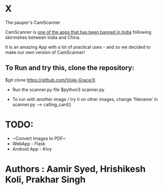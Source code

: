# X
The pauper's CamScanner

CamScanner is [one of the apps that has been banned in India](https://economictimes.indiatimes.com/tech/software/india-bans-59-chinese-apps-including-tiktok-helo-wechat/articleshow/76694814.cms) following skirmishes between India and China.

It is an amazing App with a lot of practical uses - and so we decided to make our own version of CamScanner!

## To Run and try this, clone the repository:

$git clone https://github.com/Viole-Grace/X

- Run the scanner.py file
$python3 scanner.py

- To run with another image / try it on other images, change 'filename' in scanner.py --> calling_card()

# TODO:
- ~Convert Images to PDF~
- WebApp - Flask
- Android App - Kivy

# Authors : Aamir Syed, Hrishikesh Koli, Prakhar Singh
